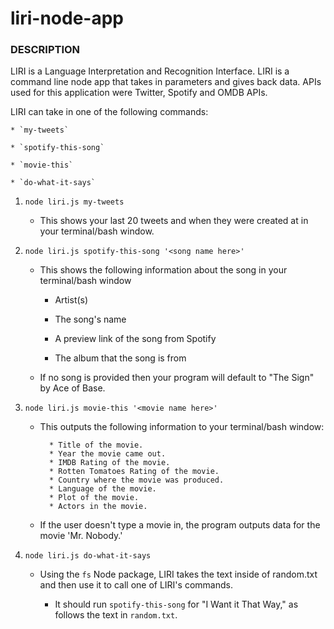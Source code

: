 # liri-node-app

### DESCRIPTION
LIRI is a Language Interpretation and Recognition Interface. LIRI is a command line node app that takes in parameters and gives back data. APIs used for this application were Twitter, Spotify and OMDB APIs.

LIRI can take in one of the following commands:

    * `my-tweets`

    * `spotify-this-song`

    * `movie-this`

    * `do-what-it-says`

1. `node liri.js my-tweets`

   * This shows your last 20 tweets and when they were created at in your terminal/bash window.

2. `node liri.js spotify-this-song '<song name here>'`

   * This shows the following information about the song in your terminal/bash window
     
     * Artist(s)
     
     * The song's name
     
     * A preview link of the song from Spotify
     
     * The album that the song is from

   * If no song is provided then your program will default to "The Sign" by Ace of Base.

3. `node liri.js movie-this '<movie name here>'`

   * This outputs the following information to your terminal/bash window:

     ```
       * Title of the movie.
       * Year the movie came out.
       * IMDB Rating of the movie.
       * Rotten Tomatoes Rating of the movie.
       * Country where the movie was produced.
       * Language of the movie.
       * Plot of the movie.
       * Actors in the movie.
     ```

   * If the user doesn't type a movie in, the program outputs data for the movie 'Mr. Nobody.'

4. `node liri.js do-what-it-says`
   
   * Using the `fs` Node package, LIRI takes the text inside of random.txt and then use it to call one of LIRI's commands.
     
     * It should run `spotify-this-song` for "I Want it That Way," as follows the text in `random.txt`.
